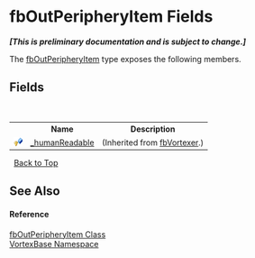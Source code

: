 # fbOutPeripheryItem Fields
 _**\[This is preliminary documentation and is subject to change.\]**_

The <a href="T_VortexBase_fbOutPeripheryItem.md">fbOutPeripheryItem</a> type exposes the following members.


## Fields
&nbsp;<table><tr><th></th><th>Name</th><th>Description</th></tr><tr><td>![Protected field](media/protfield.gif "Protected field")</td><td><a href="F_VortexBase_fbVortexer__humanReadable.md">_humanReadable</a></td><td> (Inherited from <a href="T_VortexBase_fbVortexer.md">fbVortexer</a>.)</td></tr></table>&nbsp;
<a href="#fboutperipheryitem-fields">Back to Top</a>

## See Also


#### Reference
<a href="T_VortexBase_fbOutPeripheryItem.md">fbOutPeripheryItem Class</a><br /><a href="N_VortexBase.md">VortexBase Namespace</a><br />